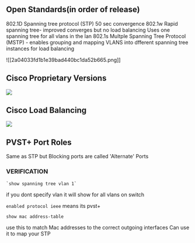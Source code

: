 ## Open Standards(in order of release)
802.1D Spanning tree protocol (STP) 50 sec convergence
802.1w Rapid spanning tree- improved converges but no load balancing Uses one spanning tree for all vlans in the lan
802.1s Multple Spanning Tree Protocol (MSTP) - enables grouping and mapping VLANS into dfferent spanning tree instances for load balancing


![[2a04033fd1b1e39bad440bc1da52b665.png]]


## Cisco Proprietary Versions

<img src = 'https://i.gyazo.com/9ed4ecb490139c504d88985200616a91.png'>

## Cisco Load Balancing 

<img src = 'https://i.gyazo.com/256cfa582a466fc6d832095c763f5cd0.png'>


## PVST+ Port Roles

Same as STP but Blocking ports are called 'Alternate' Ports




### VERIFICATION

	`show spanning tree vlan 1`

if you dont specify vlan it will show for all vlans on switch

`enabled protocol ieee` means its pvst+


`show mac address-table`

use this to match Mac addresses to the correct outgoing interfaces
Can use it to map your STP


